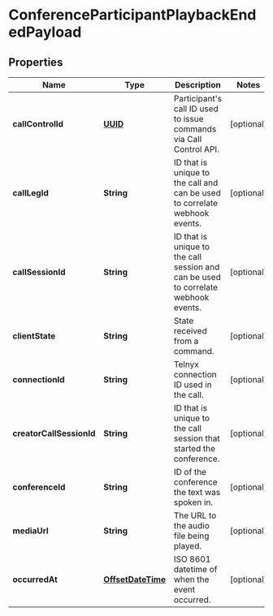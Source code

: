 # ConferenceParticipantPlaybackEndedPayload

## Properties
Name | Type | Description | Notes
------------ | ------------- | ------------- | -------------
**callControlId** | [**UUID**](UUID.md) | Participant&#x27;s call ID used to issue commands via Call Control API. |  [optional]
**callLegId** | **String** | ID that is unique to the call and can be used to correlate webhook events. |  [optional]
**callSessionId** | **String** | ID that is unique to the call session and can be used to correlate webhook events. |  [optional]
**clientState** | **String** | State received from a command. |  [optional]
**connectionId** | **String** | Telnyx connection ID used in the call. |  [optional]
**creatorCallSessionId** | **String** | ID that is unique to the call session that started the conference. |  [optional]
**conferenceId** | **String** | ID of the conference the text was spoken in. |  [optional]
**mediaUrl** | **String** | The URL to the audio file being played. |  [optional]
**occurredAt** | [**OffsetDateTime**](OffsetDateTime.md) | ISO 8601 datetime of when the event occurred. |  [optional]
